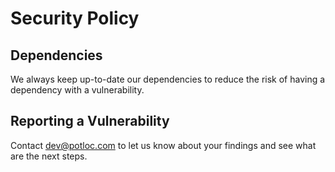 # Security Policy

## Dependencies

We always keep up-to-date our dependencies to reduce the risk of having a dependency with a vulnerability.

## Reporting a Vulnerability

Contact [dev@potloc.com](mailto:dev@potloc.com) to let us know about your findings and see what are the next steps.
